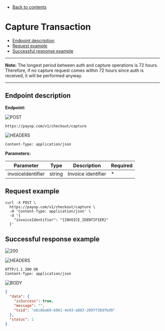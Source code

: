 * [Back to contents](../Readme.md#contents)

# Capture Transaction

* [Endpoint description](#endpoint-description)
* [Request example](#request-example)
* [Successful response example](#successful-response-example)

----

**Note:** The longest period between auth and capture operations is 72 hours. Therefore, if no capture request comes
within 72 hours since auth is received, it will be performed anyway.

----

## Endpoint description

**Endpoint:**

![POST](https://img.shields.io/badge/-POST-green?style=for-the-badge)

```shell
https://payop.com/v1/checkout/capture
```

![HEADERS](https://img.shields.io/badge/-Headers-yellowgreen?style=for-the-badge)

```shell
Content-Type: application/json
```

**Parameters:**

Parameter             |        Type      |                 Description                    |  Required |
----------------------|------------------|------------------------------------------------|-----------|
invoiceIdentifier     | string           | Invoice identifier                             |     *     |

## Request example

```shell
curl -X POST \
  https://payop.com/v1/checkout/capture \
  -H 'Content-Type: application/json' \
  -d '{
	"invoiceIdentifier": "{INVOICE_IDENTIFIER}"
  }'
```

## Successful response example

![200](https://img.shields.io/badge/200-OK-blue?style=for-the-badge)

![HEADERS](https://img.shields.io/badge/-Headers-yellowgreen?style=for-the-badge)

```shell
HTTP/1.1 200 OK
Content-Type: application/json
```

![BODY](https://img.shields.io/badge/-BODY-blueviolet?style=for-the-badge)

```json
{
  "data": {
    "isSuccess": true,
    "message": "",
    "txid": "e6c8ba69-b961-4e93-a083-2097f30dfbd9"
  },
  "status": 1
}
```
